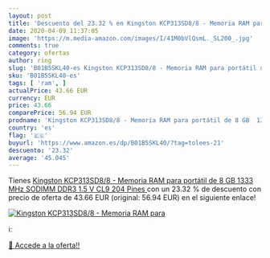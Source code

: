 ```yaml
---
layout: post
title: 'Descuento del 23.32 % en Kingston KCP313SD8/8 - Memoria RAM para '
date: 2020-04-09 11:37:05
image: 'https://m.media-amazon.com/images/I/41M0bVlQsmL._SL200_.jpg'
comments: true
category: ofertas
author: ring
slug: 'B01B5SKL40-es Kingston KCP313SD8/8 - Memoria RAM para portátil de 8 GB...'
sku: 'B01B5SKL40-es'
tags: [ 'ram', ]
actualPrice: 43.66 EUR
currency: EUR
price: 43.66
comparePrice: 56.94 EUR
prodname: 'Kingston KCP313SD8/8 - Memoria RAM para portátil de 8 GB  1333 MHz SODIMM  DDR3  1.5 V  CL9  204 Pines '
country: 'es'
flag: '🇪🇸'
buyurl: 'https://www.amazon.es/dp/B01B5SKL40/?tag=tolees-21'
descuento: '23.32'
average: '45.045'
---
```


Tienes [Kingston KCP313SD8/8 - Memoria RAM para portátil de 8 GB  1333 MHz SODIMM  DDR3  1.5 V  CL9  204 Pines ](https://www.amazon.es/dp/B01B5SKL40/?tag=tolees-21) con un 23.32 % de descuento con precio de oferta de 43.66 EUR (original: 56.94 EUR) en el siguiente enlace!

[![Kingston KCP313SD8/8 - Memoria RAM para ](https://m.media-amazon.com/images/I/41M0bVlQsmL._SL200_.jpg)](https://www.amazon.es/dp/B01B5SKL40/?tag=tolees-21)

ℹ️:


[🛒 Accede a la oferta!!](https://www.amazon.es/dp/B01B5SKL40/?tag=tolees-21)
